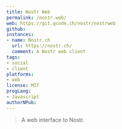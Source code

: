 ```yaml
---
title: Nostr Web
permalink: /nostr.web/
web: https://git.qcode.ch/nostr/nostrweb
github: 
instances:
- name: Nostr.ch
  url: https://nostr.ch/
  comment: A Nostr web client
tags:
- social
- client
platforms:
- web
license: MIT
progLang:
- Javascript
authorNPub:
---
```


> A web interface to Nostr.